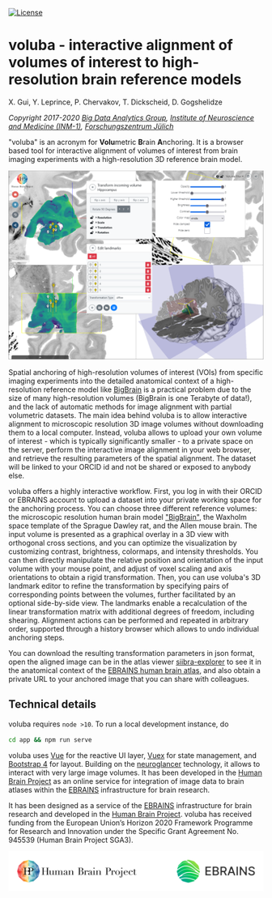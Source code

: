 [![License](https://img.shields.io/badge/License-Apache_2.0-blue.svg)](https://opensource.org/licenses/Apache-2.0)

# voluba - interactive alignment of volumes of interest to high-resolution brain reference models

X. Gui, Y. Leprince, P. Chervakov, T. Dickscheid, D. Gogshelidze

*Copyright 2017-2020 [Big Data Analytics Group](https://www.fz-juelich.de/inm/inm-1/EN/Forschung/Big_Data_Analytics/Big_Data_Analytics_node.html), [Institute of Neuroscience and Medicine (INM-1)](https://www.fz-juelich.de/inm/inm-1/), [Forschungszentrum Jülich](https://www.url.com)*


"voluba" is an acronym for **Volu**metric **B**rain **A**nchoring. 
It is a browser based tool for interactive alignment of volumes of interest from brain imaging experiments with a high-resolution 3D reference brain model.

![screenshot](user_docs/images/teaser.png)

Spatial anchoring of high-resolution volumes of interest (VOIs) from specific imaging experiments into the detailed anatomical context of a high-resolution reference model like [BigBrain](https://search.kg.ebrains.eu/instances/Dataset/d07f9305-1e75-4548-a348-b155fb323d31) is a practical problem due to the size of many high-resolution volumes (BigBrain is one Terabyte of data!), and the lack of automatic methods for image alignment with partial volumetric datasets.
The main idea behind voluba is to allow interactive alignment to microscopic resolution 3D image volumes without downloading them to a local computer.
Instead, voluba allows to upload your own volume of interest - which is typically significantly smaller - to a private space on the server, perform the interactive image alignment in your web browser, and retrieve the resulting parameters of the spatial alignment. The dataset will be linked to your ORCID id and not be shared or exposed to anybody else.

voluba offers a highly interactive workflow. 
First, you log in with their ORCID or EBRAINS account to upload a dataset into your private working space for the anchoring process. 
You can choose three different reference volumes: the microscopic resolution human brain model ["BigBrain"](https://search.kg.ebrains.eu/instances/Dataset/d07f9305-1e75-4548-a348-b155fb323d31), the Waxholm space template of the Sprague Dawley rat, and the Allen mouse brain.
The input volume is presented as a graphical overlay in a 3D view with orthogonal cross sections, and you can optimize the visualization by customizing contrast, brightness, colormaps, and intensity thresholds. 
You can then directly manipulate the relative position and orientation of the input volume with your mouse point, and adjust of voxel scaling and axis orientations to obtain a rigid transformation. 
Then, you can use voluba's 3D landmark editor to refine the transformation by specifying pairs of corresponding points between the volumes, further facilitated by an optional side-by-side view. 
The landmarks enable a recalculation of the linear transformation matrix with additional degrees of freedom, including shearing. 
Alignment actions can be performed and repeated in arbitrary order, supported through a history browser which allows to undo individual anchoring steps. 

You can download the resulting transformation parameters in json format, open the aligned image can be in the atlas viewer [siibra-explorer](https://atlases.ebrains.eu/viewer/go/bigbrain) to see it in the anatomical context of the [EBRAINS human brain atlas](https//ebrains.eu/services/atlases), and also obtain a private URL to your anchored image that you can share with colleagues. 

## Technical details 

voluba requires `node >10`. To run a local development instance, do
```bash
cd app && npm run serve
```
 voluba uses [Vue](https://vuejs.org) for the reactive UI layer, [Vuex](https://vuex.vuejs.org/) for state management, and [Bootstrap 4](https://getbootstrap.com/docs/4.0) for layout.
Building on the [neuroglancer](https://github.com/google/neuroglancer) technology, it allows to interact with very large image volumes.
It has been developed in the [Human Brain Project](https://humanbrainproject.eu) as an online service for integration of image data to brain atlases within the [EBRAINS](https://ebrains.eu) infrastructure for brain research.

It has been designed as a service of the [EBRAINS](https://ebrains.eu) infrastructure for brain research and developed in the [Human Brain Project](https://humanbrainproject.eu). 
voluba has received funding from the European Union’s Horizon 2020 Framework Programme for Research and Innovation under the Specific Grant Agreement No. 945539 (Human Brain Project SGA3).

![logo](user_docs/images/HBP_EBRAINS_logo.png)

